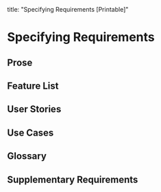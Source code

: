 <frontmatter>
title: "Specifying Requirements [Printable]"
</frontmatter>

<link rel="stylesheet" href="{{baseUrl}}/css/textbook.css">
<link rel="stylesheet" href="{{baseUrl}}/css/print.css">

<div class="website-content">

<div id="main">

# Specifying Requirements

## Prose

<include src="prose/what/unit-inParent-asFlat-print.md" boilerplate />

## Feature List

<include src="featureList/what/unit-inParent-asFlat-print.md" boilerplate />

## User Stories

<include src="userStories/introduction/unit-inParent-asFlat-print.md" boilerplate />
<include src="userStories/details/unit-inParent-asFlat-print.md" boilerplate />
<include src="userStories/usage/unit-inParent-asFlat-print.md" boilerplate />

## Use Cases

<include src="useCases/introduction/unit-inParent-asFlat-print.md" boilerplate />
<include src="useCases/identifying/unit-inParent-asFlat-print.md" boilerplate />
<include src="useCases/details/unit-inParent-asFlat-print.md" boilerplate />
<include src="useCases/usage/unit-inParent-asFlat-print.md" boilerplate />

## Glossary

<include src="glossary/what/unit-inParent-asFlat-print.md" boilerplate />

## Supplementary Requirements

<include src="supplementaryRequirements/what/unit-inParent-asFlat-print.md" boilerplate />

</div>

</div>
